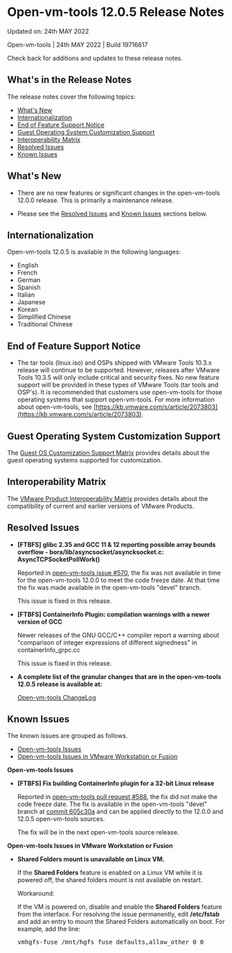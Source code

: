 #                Open-vm-tools 12.0.5 Release Notes

Updated on: 24th MAY 2022

Open-vm-tools | 24th MAY 2022 | Build 19716617

Check back for additions and updates to these release notes.

## What's in the Release Notes

The release notes cover the following topics:

*   [What's New](#whatsnew)
*   [Internationalization](#i18n)
*   [End of Feature Support Notice](#endoffeaturesupport)
*   [Guest Operating System Customization Support](#guestop)
*   [Interoperability Matrix](#interop)
*   [Resolved Issues](#resolvedissues)
*   [Known Issues](#knownissues)

## <a id="whatsnew" name="whatsnew"></a>What's New

*   There are no new features or significant changes in the open-vm-tools 12.0.0 release.  This is primarily a maintenance release.

*   Please see the [Resolved Issues](#resolvedissues) and [Known Issues](#knownissues) sections below.

## <a id="i18n" name="i18n"></a>Internationalization

Open-vm-tools 12.0.5 is available in the following languages:

*   English
*   French
*   German
*   Spanish
*   Italian
*   Japanese
*   Korean
*   Simplified Chinese
*   Traditional Chinese

## <a id="endoffeaturesupport" name="endoffeaturesupport"></a>End of Feature Support Notice

*   The tar tools (linux.iso) and OSPs shipped with VMware Tools 10.3.x release will continue to be supported. However, releases after VMware Tools 10.3.5 will only include critical and security fixes. No new feature support will be provided in these types of VMware Tools (tar tools and OSP's). It is recommended that customers use open-vm-tools for those operating systems that support open-vm-tools. For more information about open-vm-tools, see [https://kb.vmware.com/s/article/2073803](https://kb.vmware.com/s/article/2073803).

## <a id="guestop" name="guestop"></a>Guest Operating System Customization Support

The [Guest OS Customization Support Matrix](http://partnerweb.vmware.com/programs/guestOS/guest-os-customization-matrix.pdf) provides details about the guest operating systems supported for customization.

## <a id="interop" name="interop"></a>Interoperability Matrix

The [VMware Product Interoperability Matrix](http://partnerweb.vmware.com/comp_guide2/sim/interop_matrix.php) provides details about the compatibility of current and earlier versions of VMware Products.

## <a id="resolvedissues" name ="resolvedissues"></a> Resolved Issues

*   **[FTBFS] glibc 2.35 and GCC 11 & 12 reporting possible array bounds overflow - bora/lib/asyncsocket/asyncksocket.c: AsyncTCPSocketPollWork()**

    Reported in [open-vm-tools issue #570](https://github.com/vmware/open-vm-tools/issues/570), the fix was not available in time for the open-vm-tools 12.0.0 to meet the code freeze date.  At that time the fix was made available in the open-vm-tools "devel" branch.

    This issue is fixed in this release.

*   **[FTBFS] ContainerInfo Plugin: compilation warnings with a newer version of GCC**

    Newer releases of the GNU GCC/C++ compiler report a warning about "comparison of integer expressions of different signedness" in containerInfo_grpc.cc

    This issue is fixed in this release.

*   **A complete list of the granular changes that are in the open-vm-tools 12.0.5 release is available at:**

    [Open-vm-tools ChangeLog](https://github.com/vmware/open-vm-tools/blob/stable-12.0.5/open-vm-tools/ChangeLog)


## <a id="knownissues" name="knownissues"></a>Known Issues

The known issues are grouped as follows.

*   [Open-vm-tools Issues](#open-vm-tools-issues-known)
*   [Open-vm-tools Issues in VMware Workstation or Fusion](#open-vm-tools-issues-in-vmware-workstation-or-fusion-known)

**<a id="open-vm-tools-issues-known" name="open-vm-tools-issues-known"></a>Open-vm-tools Issues**

*   **[FTBFS] Fix building ContainerInfo plugin for a 32-bit Linux release**

    Reported in [open-vm-tools pull request #588](https://github.com/vmware/open-vm-tools/pull/588), the fix did not make the code freeze date.   The fix is available in the open-vm-tools "devel" branch at [commit 605c30a](https://github.com/vmware/open-vm-tools/commit/605c30a33f6dedc07ded8e24ce1491fba162ce82) and can be applied directly to the 12.0.0 and 12.0.5 open-vm-tools sources.

    The fix will be in the next open-vm-tools source release.

**<a id="open-vm-tools-issues-in-vmware-workstation-or-fusion-known" name="open-vm-tools-issues-in-vmware-workstation-or-fusion-known"></a>Open-vm-tools Issues in VMware Workstation or Fusion**

*   **Shared Folders mount is unavailable on Linux VM.**

    If the **Shared Folders** feature is enabled on a Linux VM while it is powered off, the shared folders mount is not available on restart.

    Workaround:

    If the VM is powered on, disable and enable the **Shared Folders** feature from the interface. For resolving the issue permanently, edit **/etc/fstab** and add an entry to mount the Shared Folders automatically on boot.  For example, add the line:

    <tt>vmhgfs-fuse   /mnt/hgfs    fuse    defaults,allow_other    0    0</tt>


